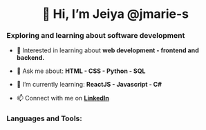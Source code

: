 
<!---
jmarie-s/jmarie-s is a ✨ special ✨ repository because its `README.md` (this file) appears on your GitHub profile.
You can click the Preview link to take a look at your changes.
--->

<div>
  <h1 align="center">👋 Hi, I’m Jeiya @jmarie-s </h1>
  <h3> Exploring and learning about software development </h3>
</div>
 
- 👀 Interested in learning about **web development - frontend and backend.**

- 💬 Ask me about:
        **HTML
        - CSS
        - Python
        - SQL**

- 🌱 I’m currently learning: 
        **ReactJS
        - Javascript
        - C#**

- 📫 Connect with me on **[LinkedIn](https://www.linkedin.com/in/jeiya-marie-s-12541b188)**

<div>
  <h3>Languages and Tools:</h3>
  <img src="https://www.flaticon.com/free-icon/html-5_732212" alt="HTML" width="500" height="5
  
  <h3>Certifications:</h3>
  
  <h3>Some statistics:</h3>
</div>

